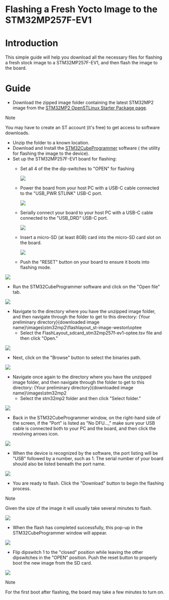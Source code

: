 # Flashing a Fresh Yocto Image to the STM32MP257F-EV1

# Introduction

This simple guide will help you download all the necessary files for flashing a fresh stock image to a STM32MP257F-EV1,
and then flash the image to the board.

# Guide

* Download the zipped image folder containing the latest STM32MP2 image from
  the [STM32MP2 OpenSTLinux Starter Package page](https://www.st.com/en/embedded-software/stm32mp2starter.html).

> [!NOTE]
> You may have to create an ST account (it's free) to get access to software downloads.

* Unzip the folder to a known location.
* Download and Install the [STM32CubeProgrammer](https://www.st.com/en/development-tools/stm32cubeprog.html) software (
  the utility for flashing the image to the device).
* Set up the STM32MP257F-EV1 board for flashing:
    * Set all 4 of the the dip-switches to "OPEN" for flashing

       <img src="media/switches-flash.png"/>

    * Power the board from your host PC with a USB-C cable connected to the "USB_PWR STLINK" USB-C port.

       <img src="media/power.png"/>

    * Serially connect your board to your host PC with a USB-C cable connected to the "USB_DRD" USB-C port.

       <img src="media/serial-connect.png"/>

    * Insert a micro-SD (at least 8GB) card into the micro-SD card slot on the board.

       <img src="media/sd-card.png"/>

    * Push the "RESET" button on your board to ensure it boots into flashing mode.

<img src="media/reset-button.png"/>

* Run the STM32CubeProgrammer software and click on the "Open file" tab.

<img src="media/open-file.png"/>

* Navigate to the directory where you have the unzipped image folder, and then navigate through the folder to get to
  this directory: {Your preliminary directory}\{downloaded image name}\images\stm32mp2\flashlayout_st-image-weston\optee
    * Select the FlashLayout_sdcard_stm32mp257f-ev1-optee.tsv file and then click "Open."

<img src="media/file-selection.png"/>

* Next, click on the "Browse" button to select the binaries path.

<img src="media/browse.png"/>

* Navigate once again to the directory where you have the unzipped image folder, and then navigate through the folder to
  get to this directory: {Your preliminary directory}\{downloaded image name}\images\stm32mp2
    * Select the stm32mp2 folder and then click "Select folder."

<img src="media/binaries-path.png"/>

* Back in the STM32CubeProgrammer window, on the right-hand side of the screen, if the "Port" is listed as "No DFU...,"
  make sure your USB cable is connected both to your PC and the board, and then click the revolving arrows icon.

<img src="media/refresh.png"/>

* When the device is recognized by the software, the port listing will be "USB" followed by a number, such as 1. The
  serial number of your board should also be listed beneath the port name.

<img src="media/device-detected.png"/>

* You are ready to flash. Click the "Download" button to begin the flashing process.

> [!NOTE]
> Given the size of the image it will usually take several minutes to flash.

<img src="media/begin-flash.png"/>

* When the flash has completed successfully, this pop-up in the STM32CubeProgrammer window will appear.

<img src="media/flash-complete.png"/>

* Flip dipswitch 1 to the "closed" position while leaving the other dipswitches in the "OPEN" position. Push the reset
  button to properly boot the new image from the SD card.

<img src="media/switches-boot.png"/>

> [!NOTE]
> For the first boot after flashing, the board may take a few minutes to turn on.
